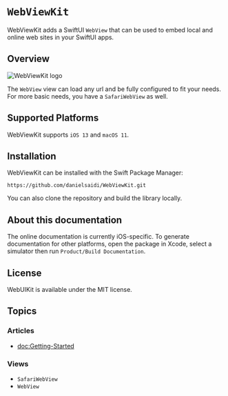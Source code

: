 # ``WebViewKit``

WebViewKit adds a SwiftUI `WebView` that can be used to embed local and online web sites in your SwiftUI apps.



## Overview

![WebViewKit logo](Logo.png)

The `WebView` view can load any url and be fully configured to fit your needs. For more basic needs, you have a `SafariWebView` as well.



## Supported Platforms

WebViewKit supports `iOS 13` and `macOS 11`.



## Installation

WebViewKit can be installed with the Swift Package Manager:

```
https://github.com/danielsaidi/WebViewKit.git
```

You can also clone the repository and build the library locally.



## About this documentation

The online documentation is currently iOS-specific. To generate documentation for other platforms, open the package in Xcode, select a simulator then run `Product/Build Documentation`.



## License

WebUIKit is available under the MIT license.



## Topics

### Articles

- <doc:Getting-Started>

### Views

- ``SafariWebView``
- ``WebView``
